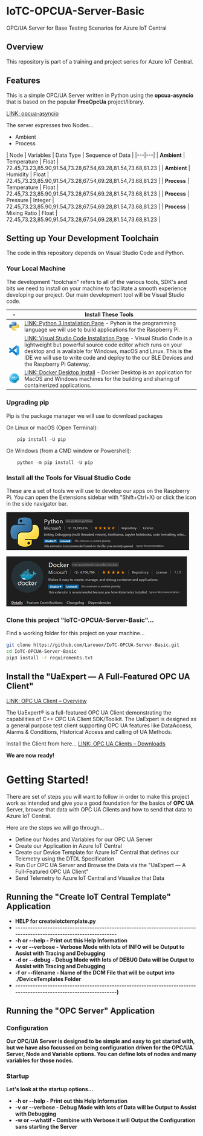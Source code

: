 # IoTC-OPCUA-Server-Basic
OPC/UA Server for Base Testing Scenarios for Azure IoT Central

## Overview
This repository is part of a training and project series for Azure IoT Central.

## Features
This is a simple OPC/UA Server written in Python using the <b>opcua-asyncio</b> that is based on the popular <b>FreeOpcUa</b> project/library.

[LINK: opcua-asyncio](https://github.com/FreeOpcUa/opcua-asyncio)

The server expresses two Nodes...

  * Ambient
  * Process



| Node | Variables | Data Type | Sequence of Data |
|---|---|
| <b>Ambient</b> | Temperature | Float | 72.45,73.23,85.90,91.54,73.28,67.54,69.28,81.54,73.68,81.23 |
| <b>Ambient</b> | Humidity | Float | 72.45,73.23,85.90,91.54,73.28,67.54,69.28,81.54,73.68,81.23 |
| <b>Process</b> | Temperature | Float | 72.45,73.23,85.90,91.54,73.28,67.54,69.28,81.54,73.68,81.23 |
| <b>Process</b> | Pressure | Integer | 72.45,73.23,85.90,91.54,73.28,67.54,69.28,81.54,73.68,81.23 |
| <b>Process</b> | Mixing Ratio | Float | 72.45,73.23,85.90,91.54,73.28,67.54,69.28,81.54,73.68,81.23 |

## Setting up Your Development Toolchain
The code in this repository depends on Visual Studio Code and Python.

### Your Local Machine
The development "toolchain" refers to all of the various tools, SDK's and bits we need to install on your machine to facilitate a smooth experience developing our project. Our main development tool will be Visual Studio code. 

| - | Install These Tools |
|---|---|
| ![Python](./Assets/python-icon-100.png) | [LINK: Python 3 Installation Page](https://www.python.org/downloads/) - Pyhon is the programming language we will use to build applications for the Raspberry Pi. |
| ![Visual Studio Code](./Assets/vs-code-icon-100.png) | [LINK: Visual Studio Code Installation Page](https://code.visualstudio.com/download) - Visual Studio Code is a lightweight but powerful source code editor which runs on your desktop and is available for Windows, macOS and Linux. This is the IDE we will use to write code and deploy to the our BLE Devices and the Raspberry Pi Gateway.  |
| ![Docker](./Assets/docker-icon-100.png) | [LINK: Docker Desktop Install](https://www.docker.com/products/docker-desktop) - Docker Desktop is an application for MacOS and Windows machines for the building and sharing of containerized applications. |

### Upgrading pip
Pip is the package manager we will use to download packages

On Linux or macOS (Open Terminal):
```
    pip install -U pip
```
On Windows (from a CMD window or Powershell):
```
    python -m pip install -U pip
```

### Install all the Tools for Visual Studio Code
These are a set of tools we will use to develop our apps on the Raspberry Pi. You can open the Extensions sidebar with "Shift+Ctrl+X) or click the icon in the side navigator bar.

![alt text](./Assets/vs-code-python-sml.png "VS Code Python")

![alt text](./Assets/vs-code-docker-sml.png "VS Code Docker")

### Clone this project "IoTC-OPCUA-Server-Basic"...
Find a working folder for this project on your machine...
````bash
git clone https://github.com/Larouex/IoTC-OPCUA-Server-Basic.git
cd IoTC-OPCUA-Server-Basic
pip3 install -r requirements.txt
````

## Install the "UaExpert — A Full-Featured OPC UA Client"
[LINK: OPC UA Client – Overview](https://www.unified-automation.com/products/development-tools/uaexpert.html)

The UaExpert® is a full-featured OPC UA Client demonstrating the capabilities of C++ OPC UA Client SDK/Toolkit. The UaExpert is designed as a general purpose test client supporting OPC UA features like DataAccess, Alarms & Conditions, Historical Access and calling of UA Methods.

Install the Client from here...
[LINK: OPC UA Clients – Downloads](https://www.unified-automation.com/downloads/opc-ua-clients.html)

<b>We are now ready!</b>

# Getting Started!
There are set of steps you will want to follow in order to make this project work as intended and give you a good foundation for the basics of <b>OPC UA</b> Server, browse that data with OPC UA Clients and how to send that data to Azure IoT Central.

Here are the steps we will go through...

  * Define our Nodes and Variables for our OPC UA Server
  * Create our Application in Azure IoT Central
  * Create our Device Template for Azure IoT Central that defines our Telemetry using the DTDL Specification
  * Run Our OPC UA Server and Browse the Data via the "UaExpert — A Full-Featured OPC UA Client"
  * Send Telemetry to Azure IoT Central and Visualize that Data

## Running the "Create IoT Central Template" Application

  * <b>HELP for createiotctemplate.py</b>
  * <b>------------------------------------------------------------------------------------------------------------------</b>
  * <b>-h or --help - Print out this Help Information</b>
  * <b>-v or --verbose - Verbose Mode with lots of INFO will be Output to Assist with Tracing and Debugging</b>
  * <b>-d or --debug - Debug Mode with lots of DEBUG Data will be Output to Assist with Tracing and Debugging</b>
  * <b>-f or --filename - Name of the DCM File that will be output into ./DeviceTemplates Folder</b>
  * <b>------------------------------------------------------------------------------------------------------------------)

## Running the "OPC Server" Application

### Configuration
Our OPC/UA Server is designed to be simple and easy to get started with, but we have also focussed on being configuration driven for the OPC/UA Server, Node and Variable options. You can define lots of nodes and many variables for those nodes.

### Startup
Let's look at the startup options...

* <b>-h or --help</b> - Print out this Help Information
* <b>-v or --verbose</b> -  Debug Mode with lots of Data will be Output to Assist with Debugging
* <b>-w or --whatif</b> - Combine with Verbose it will Output the Configuration sans starting the Server


